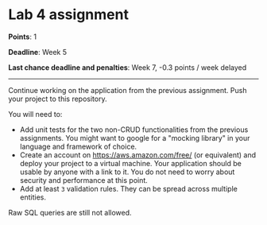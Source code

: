 # Lab 4 assignment

**Points**: 1

**Deadline**: Week 5

**Last chance deadline and penalties**: Week 7, -0.3 points / week delayed

----

Continue working on the application from the previous assignment. Push your project to this repository.

You will need to:
- Add unit tests for the two non-CRUD functionalities from the previous assignments. You might want to google for a "mocking library" in your language and framework of choice.
- Create an account on https://aws.amazon.com/free/ (or equivalent) and deploy your project to a virtual machine. Your application should be usable by anyone with a link to it. You do not need to worry about security and performance at this point.
- Add at least `3` validation rules. They can be spread across multiple entities.

Raw SQL queries are still not allowed.
